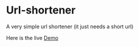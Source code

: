 # Url-shortener
A very simple url shortener
(it just needs a short url)

Here is the live <a href="https://secure-journey-22940.herokuapp.com">Demo</a>
